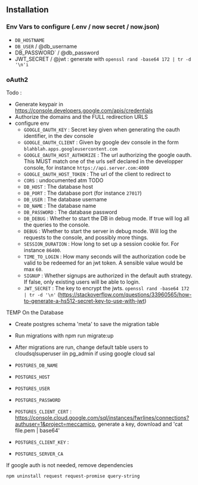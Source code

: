 ## Installation

### Env Vars to configure (.env / now secret / now.json)

+ `DB_HOSTNAME`
+ `DB_USER` / @db_username
+ DB_PASSWORD` / @db_password
+ JWT_SECRET / @jwt : generate with `openssl rand -base64 172 | tr -d '\n'i`

### oAuth2

Todo :
+ Generate keypair in https://console.developers.google.com/apis/credentials
+ Authorize the domains and the FULL redirection URLS
+ configure env 
  + `GOOGLE_OAUTH_KEY` : Secret key given when generating the oauth identifier, in the dev console
  + `GOOGLE_OAUTH_CLIENT` : Given by google dev console in the form `blahblah.apps.googleusercontent.com`
  + `GOOGLE_OAUTH_HOST_AUTHORIZE` : The url authorizing the google oauth. This MUST match one of the urls self declared in the developper console, for instance `https://api.server.com:4000`
  + `GOOGLE_OAUTH_HOST_TOKEN` : The url of the client to redirect to
  + `CORS` : undocumented atm TODO
  + `DB_HOST` : The database host
  + `DB_PORT` : The database port (for instance `27017`)
  + `DB_USER` : The database username
  + `DB_NAME` : The database name
  + `DB_PASSWORD` : The database password
  + `DB_DEBUG` : Whether to start the DB in debug mode. If true will log all the queries to the console.
  + `DEBUG` : Whether to start the server in debug mode. Will log the requests to the console, and possibly more things.
  + `SESSION_DURATION` : How long to set up a session cookie for. For instance `86400`.
  + `TIME_TO_LOGIN` : How many seconds will the authorization code be valid to be redeemed for an jwt token. A sensible value would be max `60`.
  + `SIGNUP` : Whether signups are authorized in the default auth strategy. If false, only existing users will be able to login.
  + `JWT_SECRET` : The key to encrypt the jwts. `openssl rand -base64 172 | tr -d '\n'` (https://stackoverflow.com/questions/33960565/how-to-generate-a-hs512-secret-key-to-use-with-jwt)

TEMP
On the Database
+ Create postgres schema 'meta' to save the migration table
+ Run migrations with npm run migrate:up
+ After migrations are run, change default table users to cloudsqlsuperuser iin pg_admin if using google cloud sal

+ `POSTGRES_DB_NAME`
+ `POSTGRES_HOST`
+ `POSTGRES_USER`
+ `POSTGRES_PASSWORD`
+ `POSTGRES_CLIENT_CERT` : https://console.cloud.google.com/sql/instances/fwrlines/connections?authuser=1&project=meccamico, generate a key, download and 'cat file.pem | base64'
+ `POSTGRES_CLIENT_KEY` :
+ `POSTGRES_SERVER_CA`

If google auth is not needed, remove dependencies 
```
npm uninstall request request-promise query-string
```
